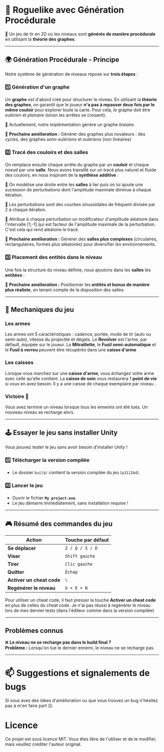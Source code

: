 # 🎯 Roguelike avec Génération Procédurale

🚀 Un jeu de tir en 2D où les niveaux sont **générés de manière procédurale** en utilisant la **théorie des graphes**.

---

## 🌍 Génération Procédurale - Principe

Notre système de génération de niveaux repose sur **trois étapes** :

### **1️⃣ Génération d'un graphe**
Un **graphe** est d'abord créé pour structurer le niveau. En utilisant la **théorie des graphes**, on garantit que le joueur **n'a pas à repasser deux fois par le même couloir** pour explorer toute la carte. Pour cela, le graphe doit être *eulérien* et *planaire* (sinon les arrêtes se croisent).

🔹 Actuellement, notre implémentation génère un graphe *linéaire*.


📌 **Prochaine amélioration :** Générer des graphes plus novateurs : des *cycles*, des graphes *semi-eulériens* et *eulériens* (non linéaires)

### **2️⃣ Tracé des couloirs et des salles**
On remplace ensuite chaque arrête du graphe par un **couloir** et chaque noeud par une **salle**.
Nous avons travaillé sur un tracé plus naturel et fluide des couloirs, en nous inspirant de la **synthèse additive** :

 🔹 On modélise une droite entre les **salles** à lier puis on lui ajoute une sucession de perturbations dont l'amplitude maximale diminue à chaque itération.
 
 🔹 Les perturbations sont des courbes sinusoïdales de fréquent divisée par 2 à chaque itération. 
 
 🔹 Attribue à chaque perturbation un modificateur d'amplitude aléatoire dans l'intervalle [1;-1] qui est facteur de l'amplitude maximale de la perturbation. C'est cela qui rend aléatoire le tracé.

📌 **Prochaine amélioration :** Générer des **salles plus complexes** (circulaires, rectangulaires, formes plus aléatoires) pour diversifier les environnements.  

### **3️⃣ Placement des entités dans le niveau**
Une fois la structure du niveau définie, nous ajoutons dans les **salles** les **entitées** :

📌 **Prochaine amélioration :** Positionner les **entités et bonus de manière plus réaliste**, en tenant compte de la disposition des salles.  

---

## 🧰 Mechaniques du jeu
### Les armes
Les armes ont 5 caractéristiques : cadence, portée, mode de tir (auto ou semi-auto), vitesse du projectile et dégats.
Le **Revolver** est l'arme, par défault, équipée sur le joueur. La **Mitraillette**, le **Fusil semi-automatique** et le **Fusil à verrou** peuvent être récupérés dans une **caisse d'arme**

### Les caisses
Lorsque vous marchez sur une **caisse d'arme**, vous échangez votre arme avec celle qu'elle contient. La **caisse de soin** vous restaurera 1 **point de vie** si vous en avez besoin.
Il y a une caisse de chaque exemplaire par niveau .

### Victoire 🏁
Vous avez terminé un niveau lorsque tous les ennemis ont été tués. Un nouveau niveau se recharge alors.

---

## 🕹️ Essayer le jeu sans installer Unity

Vous pouvez tester le jeu sans avoir besoin d'installer Unity !  

### **1️⃣ Télécharger la version compilée**
- Le dossier `build/` contient la version compilée du jeu (`a3112b4`).  

### **2️⃣ Lancer le jeu**
- Ouvrir le fichier **`My project.exe`**.  
- Le jeu démarre immédiatement, sans installation requise !  

---

## 🎮 Résumé des commandes du jeu

| Action          | Touche par défaut |
|----------------|-----------------|
| **Se déplacer** | `Z / Q / S / D` |
| **Viser**      | `Shift gauche` |
| **Tirer**      | `Clic gauche` |
| **Quitter** | `Échap` |
| **Activer un cheat code** | `\` |
| **Regénérer le niveau** | `G + E + N` |

Pour utiliser un cheat code, il faut presser la touche **Activer un cheat code** en plus de celles du cheat code.
Je n'ai pas réussi à regénérer le niveau lors de mes dernier tests (dans l'éditeur comme dans la version compilée)

---

## Problèmes connus

❌ **Le niveau ne se recharge pas dans le build final ?**  
**Problème :** Lorsqu'on tue le dernier ennemi, le niveau ne se recharge pas. 


---

# 📫 Suggestions et signalements de bugs
Si vous avez des idées d'amélioration ou que vous trouvez un bug n'hésitez pas à m'en faire part 😉.

# Licence
Ce projet est sous licence MIT. Vous êtes libre de l'utiliser et de le modifier, mais veuillez créditer l'auteur original.
